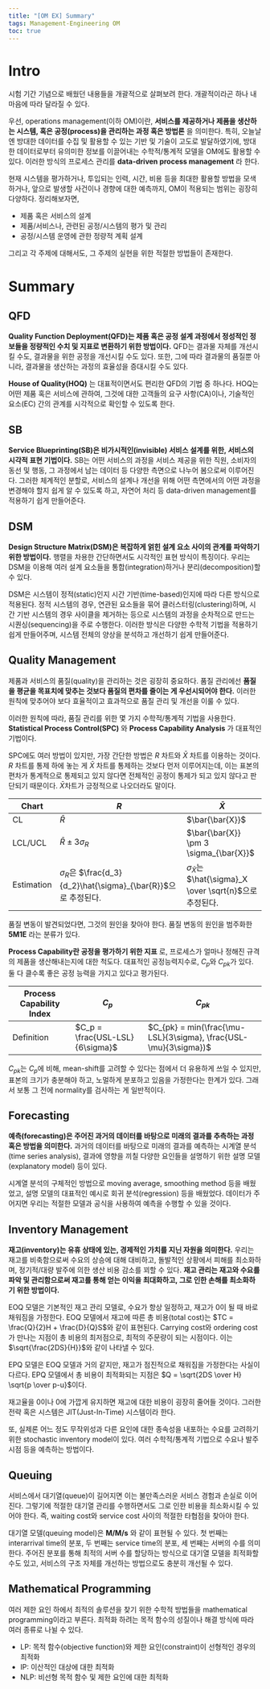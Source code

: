 ```yaml
---
title: "[OM EX] Summary"
tags: Management-Engineering OM
toc: true
---
```


# Intro
시험 기간 기념으로 배웠던 내용들을 개괄적으로 살펴보려 한다. 개괄적이라곤 하나 내 마음에 따라 달라질 수 있다.

우선, operations management(이하 OM)이란, __서비스를 제공하거나 제품을 생산하는 시스템, 혹은 공정(process)을 관리하는 과정 혹은 방법론__ 을 의미한다. 특히, 오늘날엔 방대한 데이터를 수집 및 활용할 수 있는 기반 및 기술이 고도로 발달하였기에, 방대한 데이터로부터 유의미한 정보를 이끌어내는 수학적/통계적 모델을 OM에도 활용할 수 있다. 이러한 방식의 프로세스 관리를 __data-driven process management__ 라 한다.

현재 시스템을 평가하거나, 투입되는 인력, 시간, 비용 등을 최대한 활용할 방법을 모색하거나, 앞으로 발생할 사건이나 경향에 대한 예측까지, OM이 적용되는 범위는 굉장히 다양하다. 정리해보자면,

- 제품 혹은 서비스의 설계
- 제품/서비스나, 관련된 공정/시스템의 평가 및 관리
- 공정/시스템 운영에 관한 정량적 계획 설계

그리고 각 주제에 대해서도, 그 주제의 실현을 위한 적절한 방법들이 존재한다.

# Summary
## QFD
__Quality Function Deployment(QFD)는 제품 혹은 공정 설계 과정에서 정성적인 정보들을 정량적인 수치 및 지표로 변환하기 위한 방법이다.__ QFD는 결과물 자체를 개선시킬 수도, 결과물을 위한 공정을 개선시킬 수도 있다. 또한, 그에 따라 결과물의 품질뿐 아니라, 결과물을 생산하는 과정의 효율성을 증대시킬 수도 있다.

__House of Quality(HOQ)__ 는 대표적이면서도 편리한 QFD의 기법 중 하나다. HOQ는 어떤 제품 혹은 서비스에 관하여, 그것에 대한 고객들의 요구 사항(CA)이나, 기술적인 요소(EC) 간의 관계를 시각적으로 확인할 수 있도록 한다.

## SB
__Service Blueprinting(SB)은 비가시적인(invisible) 서비스 설계를 위한, 서비스의 시각적 표현 기법이다.__ SB는 어떤 서비스의 과정을 서비스 제공을 위한 직원, 소비자의 동선 및 행동, 그 과정에서 남는 데이터 등 다양한 측면으로 나누어 봄으로써 이루어진다. 그러한 체계적인 분할로, 서비스의 설계나 개선을 위해 어떤 측면에서의 어떤 과정을 변경해야 할지 쉽게 알 수 있도록 하고, 자연어 처리 등 data-driven management를 적용하기 쉽게 만들어준다.

## DSM
__Design Structure Matrix(DSM)은 복잡하게 얽힌 설계 요소 사이의 관계를 파악하기 위한 방법이다.__ 행렬을 차용한 간단하면서도 시각적인 표현 방식이 특징이다. 우리는 DSM을 이용해 여러 설계 요소들을 통합(integration)하거나 분리(decomposition)할 수 있다.

DSM은 시스템이 정적(static)인지 시간 기반(time-based)인지에 따라 다른 방식으로 적용된다. 정적 시스템의 경우, 연관된 요소들을 묶어 클러스터링(clustering)하며, 시간 기반 시스템의 경우 사이클을 제거하는 등으로 시스템의 과정을 순차적으로 만드는 시퀀싱(sequencing)을 주로 수행한다. 이러한 방식은 다양한 수학적 기법을 적용하기 쉽게 만들어주며, 시스템 전체의 양상을 분석하고 개선하기 쉽게 만들어준다.

## Quality Management
제품과 서비스의 품질(quality)을 관리하는 것은 굉장히 중요하다. 품질 관리에선 __품질을 평균을 목표치에 맞추는 것보다 품질의 편차를 줄이는 게 우선시되어야 한다.__ 이러한 원칙에 맞추어야 보다 효율적이고 효과적으로 품질 관리 및 개선을 이룰 수 있다.

이러한 원칙에 따라, 품질 관리를 위한 몇 가지 수학적/통계적 기법을 사용한다. __Statistical Process Control(SPC)__ 와 __Process Capability Analysis__ 가 대표적인 기법이다. 

SPC에도 여러 방법이 있지만, 가장 간단한 방법은 $R$ 차트와 $\bar{X}$ 차트를 이용하는 것이다. $R$ 차트를 통제 하에 놓는 게 $\bar{X}$ 차트를 통제하는 것보다 먼저 이루어지는데, 이는 표본의 편차가 통계적으로 통제되고 있지 않다면 전체적인 공정이 통제가 되고 있지 않다고 판단되기 때문이다. $\bar{X}$차트가 긍정적으로 나오더라도 말이다.

Chart | $R$ | $\bar{X}$
---|---|---
CL | $\bar{R}$ | $\bar{\bar{X}}$
LCL/UCL | $\bar{R} \pm 3 \sigma_R$ | $\bar{\bar{X}} \pm 3 \sigma_{\bar{X}}$
Estimation | $\sigma_R$은 $\frac{d_3}{d_2}\hat{\sigma}_{\bar{R}}$으로 추정된다. | $\sigma_{\bar{X}}$는 $\hat{\sigma}_X \over \sqrt{n}$으로 추정된다.

품질 변동이 발견되었다면, 그것의 원인을 찾아야 한다. 품질 변동의 원인을 범주화한 __5M1E__ 라는 분류가 있다.

__Process Capability란 공정을 평가하기 위한 지표__ 로, 프로세스가 얼마나 정해진 규격의 제품을 생산해내는지에 대한 척도다. 대표적인 공정능력지수로, $C_p$와 $C_{pk}$가 있다. 둘 다 클수록 좋은 공정 능력을 가지고 있다고 평가된다.

Process Capability Index | $C_p$ | $C_{pk}$
---|---|---
Definition | $C_p = \frac{USL-LSL}{6\sigma}$ | $C_{pk} = min(\frac{\mu-LSL}{3\sigma}, \frac{USL-\mu}{3\sigma})$

$C_{pk}$는 $C_p$에 비해, mean-shift를 고려할 수 있다는 점에서 더 유용하게 쓰일 수 있지만, 표본의 크기가 충분해야 하고, 노멀하게 분포하고 있음을 가정한다는 한계가 있다. 그래서 보통 그 전에 normality를 검사하는 게 일반적이다.

## Forecasting
__예측(forecasting)은 주어진 과거의 데이터를 바탕으로 미래의 결과를 추측하는 과정 혹은 방법을 의미한다.__ 과거의 데이터를 바탕으로 미래의 결과를 예측하는 시계열 분석(time series analysis), 결과에 영향을 끼칠 다양한 요인들을 설명하기 위한 설명 모델(explanatory model) 등이 있다.

시계열 분석의 구체적인 방법으로 moving average, smoothing method 등을 배웠었고, 설명 모델의 대표적인 예시로 회귀 분석(regression) 등을 배웠었다. 데이터가 주어지면 우리는 적절한 모델과 공식을 사용하여 예측을 수행할 수 있을 것이다.

## Inventory Management
__재고(inventory)는 유휴 상태에 있는, 경제적인 가치를 지닌 자원을 의미한다.__ 우리는 재고를 비축함으로써 수요의 상승에 대해 대비하고, 돌발적인 상황에서 피해를 최소화하며, 정기적/대량 발주에 의한 생산 비용 감소를 꾀할 수 있다. __재고 관리는 재고와 수요를 파악 및 관리함으로써 재고를 통해 얻는 이익을 최대화하고, 그로 인한 손해를 최소화하기 위한 방법이다.__

EOQ 모델은 기본적인 재고 관리 모델로, 수요가 항상 일정하고, 재고가 0이 될 때 바로 채워짐을 가정한다. EOQ 모델에서 재고에 따른 총 비용(total cost)는 $TC = \frac{Q}{2}H + \frac{D}{Q}S$와 같이 표현된다. Carrying cost와 ordering cost가 만나는 지점이 총 비용의 최저점으로, 최적의 주문량이 되는 시점이다. 이는 $\sqrt{\frac{2DS}{H}}$와 같이 나타낼 수 있다.

EPQ 모델은 EOQ 모델과 거의 같지만, 재고가 점진적으로 채워짐을 가정한다는 사실이 다르다. EPQ 모델에서 총 비용이 최적화되는 지점은 $Q = \sqrt{2DS \over H} \sqrt{p \over p-u}$이다.

재고율을 0이나 0에 가깝게 유지하면 재고에 대한 비용이 굉장히 줄어들 것이다. 그러한 전략 혹은 시스템은 JIT(Just-In-Time) 시스템이라 한다.

또, 실제론 어느 정도 무작위성과 다른 요인에 대한 종속성을 내포하는 수요를 고려하기 위한 stochastic inventory model이 있다. 여러 수학적/통계적 기법으로 수요나 발주 시점 등을 예측하는 방법이다.

## Queuing
서비스에서 대기열(queue)이 길어지면 이는 불만족스러운 서비스 경험과 손실로 이어진다. 그렇기에 적절한 대기열 관리를 수행하면서도 그로 인한 비용을 최소화시킬 수 있어야 한다. 즉, waiting cost와 service cost 사이의 적절한 타협점을 찾아야 한다.

대기열 모델(queuing model)은 __M/M/s__ 와 같이 표현될 수 있다. 첫 번째는 interarrival time의 분포, 두 번째는 service time의 분포, 세 번째는 서버의 수를 의미한다. 주어진 분포를 통해 최적의 서버 수를 할당하는 방식으로 대기열 모델을 최적화할 수도 있고, 서비스의 구조 자체를 개선하는 방법으로도 충분히 개선될 수 있다.

## Mathematical Programming
여러 제한 요인 하에서 최적의 솔루션을 찾기 위한 수학적 방법들을 mathematical programming이라고 부른다. 최적화 하려는 목적 함수의 성질이나 해결 방식에 따라 여러 종류로 나뉠 수 있다.

- LP: 목적 함수(objective function)와 제한 요인(constraint)이 선형적인 경우의 최적화
- IP: 이산적인 대상에 대한 최적화
- NLP: 비선형 목적 함수 및 제한 요인에 대한 최적화
